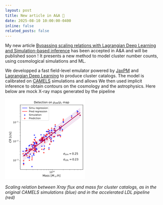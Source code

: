 ```yaml
---
layout: post
title: New article in A&A 📃
date: 2025-08-10 10:00:00-0400
inline: false
related_posts: false
---
```


My new article <a href="https://arxiv.org/abs/2507.01820">Bypassing scaling relations with Lagrangian Deep Learning and Simulation-based inference</a> has been accepted in A&A and will be published soon ! It presents a new method to model cluster number counts, using cosmological simulations and ML.

We developped a fast field-level emulator powered by [JaxPM](https://github.com/DifferentiableUniverseInitiative/JaxPM) and [Lagrangian Deep Learning](https://www.pnas.org/doi/10.1073/pnas.2020324118) to produce cluster catalogs. The model is calibrated on [CAMELS](https://camels.readthedocs.io/en/latest/) simulations and allows We then used implicit inference to obtain contours on the cosmology and the astrophysics. Here below are mock X-ray maps generated by the pipeline

![Implicit scaling relations](/assets/img/SICC_implicit_scaling_relations.png "Implicit scaling relations")

_Scaling relation between Xray flux and mass for cluster catalogs, as in the original CAMELS simulations (blue) and in the accelerated LDL pipeline (red)_

